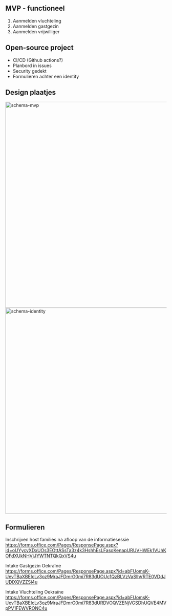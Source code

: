 ## MVP - functioneel

1. Aanmelden vluchteling
2. Aanmelden gastgezin
3. Aanmelden vrijwilliger

## Open-source project
- CI/CD (Github actions?)
- Planbord in issues
- Security gedekt
- Formulieren achter een identity

## Design plaatjes
<img width="644" alt="schema-mvp" src="https://user-images.githubusercontent.com/59823097/157442968-bf6edc60-3e5e-43ae-b9f0-0bac1709c013.png">
<img width="644" alt="schema-identity" src="https://user-images.githubusercontent.com/59823097/157443072-2b6f3256-a911-43d4-80f9-ad7e3f66e07b.png">

## Formulieren
Inschrijven host families na afloop van de informatiesessie
https://forms.office.com/Pages/ResponsePage.aspx?id=oUYycvXDxUOs3EOttASsTa3z4k3HshhEsLFasoKenapURUVHWEk1VUhKOFdXUkNHVjJYWTNTQkQxVS4u

Intake Gastgezin Oekraïne
https://forms.office.com/Pages/ResponsePage.aspx?id=abFUomsK-UevTBaXBEIcLv3oz9MraJFDmrG0mi7R83dUOUc1QzBLVzVaSlhVRTE0VDdJUDlXQVZZSi4u

Intake Vluchteling Oekraïne
https://forms.office.com/Pages/ResponsePage.aspx?id=abFUomsK-UevTBaXBEIcLv3oz9MraJFDmrG0mi7R83dURDVOQVZENjVGSDhUQVE4MVpPV1FEWVRONC4u
